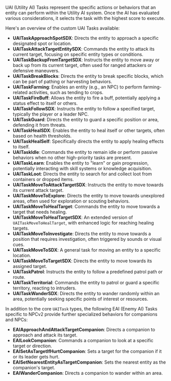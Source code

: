 UAI (Utility AI) Tasks represent the specific actions or behaviors that an entity can perform within the Utility AI system. Once the AI has evaluated various considerations, it selects the task with the highest score to execute.

Here's an overview of the custom UAI Tasks available:

* **UAITaskApproachSpotSDX**: Directs the entity to approach a specific designated spot or location.
* **UAITaskAttackTargetEntitySDX**: Commands the entity to attack its current target, focusing on specific entity types or conditions.
* **UAITaskBackupFromTargetSDX**: Instructs the entity to move away or back up from its current target, often used for ranged attackers or defensive maneuvers.
* **UAITaskBreakBlocks**: Directs the entity to break specific blocks, which can be part of pathing or harvesting behaviors.
* **UAITaskFarming**: Enables an entity (e.g., an NPC) to perform farming-related activities, such as tending to crops.
* **UAITaskFireBuff**: Allows the entity to fire a buff, potentially applying a status effect to itself or others.
* **UAITaskFollowSDX**: Instructs the entity to follow a specified target, typically the player or a leader NPC.
* **UAITaskGuard**: Directs the entity to guard a specific position or area, defending it from threats.
* **UAITaskHealSDX**: Enables the entity to heal itself or other targets, often based on health thresholds.
* **UAITaskHealSelf**: Specifically directs the entity to apply healing effects to itself.
* **UAITaskIdle**: Commands the entity to remain idle or perform passive behaviors when no other high-priority tasks are present.
* **UAITaskLearn**: Enables the entity to "learn" or gain progression, potentially interacting with skill systems or knowledge acquisition.
* **UAITaskLoot**: Directs the entity to search for and collect loot from containers or dropped items.
* **UAITaskMoveToAttackTargetSDX**: Instructs the entity to move towards its current attack target.
* **UAITaskMoveToExplore**: Directs the entity to move towards unexplored areas, often used for exploration or scouting behaviors.
* **UAITaskMoveToHealTarget**: Commands the entity to move towards a target that needs healing.
* **UAITaskMoveToHealTargetSDX**: An extended version of `UAITaskMoveToHealTarget`, with enhanced logic for reaching healing targets.
* **UAITaskMoveToInvestigate**: Directs the entity to move towards a position that requires investigation, often triggered by sounds or visual cues.
* **UAITaskMoveToSDX**: A general task for moving an entity to a specific location.
* **UAITaskMoveToTargetSDX**: Directs the entity to move towards its assigned target.
* **UAITaskPatrol**: Instructs the entity to follow a predefined patrol path or route.
* **UAITaskTerritorial**: Commands the entity to patrol or guard a specific territory, reacting to intruders.
* **UAITaskWanderSDX**: Directs the entity to wander randomly within an area, potentially seeking specific points of interest or resources.

In addition to the core `UAITask` types, the following EAI (Enemy AI) Tasks specific to NPCv2 provide further specialized behaviors for companions and NPCs:

* **EAIApproachAndAttackTargetCompanion**: Directs a companion to approach and attack its target.
* **EAILookCompanion**: Commands a companion to look at a specific target or direction.
* **EAISetAsTargetIfHurtCompanion**: Sets a target for the companion if it or its leader gets hurt.
* **EAISetNearestEntityAsTargetCompanion**: Sets the nearest entity as the companion's target.
* **EAIWanderCompanion**: Directs a companion to wander within an area.